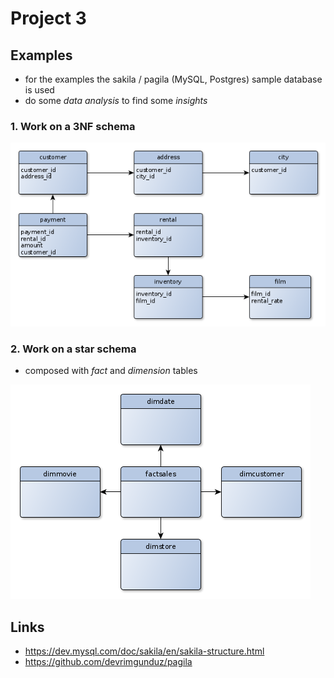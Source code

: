 # Project 3

## Examples
* for the examples the sakila / pagila (MySQL, Postgres) sample database is used
* do some _data analysis_ to find some _insights_

### 1. Work on a 3NF schema
![3NF-schema](3NF-schema.png)

### 2. Work on a star schema
* composed with _fact_ and _dimension_ tables

![star-schema](star-schema.png)

## Links
* https://dev.mysql.com/doc/sakila/en/sakila-structure.html
* https://github.com/devrimgunduz/pagila

